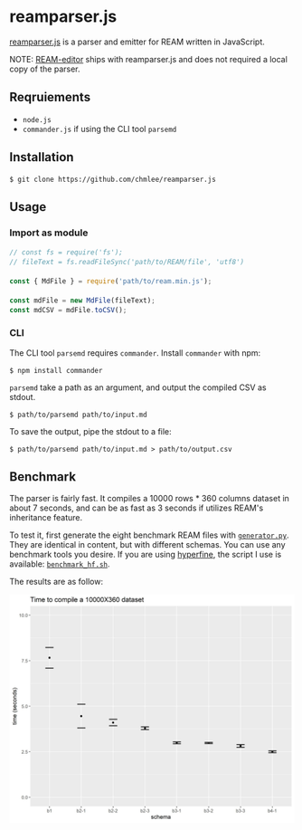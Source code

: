 # reamparser.js

[reamparser.js](https://github.com/chmlee/reamparser.js) is a parser and emitter for REAM written in JavaScript.

NOTE: [REAM-editor](https://github.com/chmlee/ream-editor) ships with reamparser.js and does not required a local copy of the parser.

## Reqruiements

- `node.js`
- `commander.js` if using the CLI tool `parsemd`

## Installation

```shell
$ git clone https://github.com/chmlee/reamparser.js
```

## Usage

### Import as module

```javascript
// const fs = require('fs');
// fileText = fs.readFileSync('path/to/REAM/file', 'utf8')

const { MdFile } = require('path/to/ream.min.js');

const mdFile = new MdFile(fileText);
const mdCSV = mdFile.toCSV();
```

### CLI

The CLI tool `parsemd` requires `commander`.
Install `commander` with npm:

```shell
$ npm install commander
```

`parsemd` take a path as an argument, and output the compiled CSV as stdout.

```shell
$ path/to/parsemd path/to/input.md
```

To save the output, pipe the stdout to a file:

```shell
$ path/to/parsemd path/to/input.md > path/to/output.csv
```

## Benchmark

The parser is fairly fast.
It compiles a 10000 rows * 360 columns dataset in about 7 seconds, and can be as fast as 3 seconds if utilizes REAM's inheritance feature.

To test it, first generate the eight benchmark REAM files with [`generator.py`](https://github.com/chmlee/reamparser.js/blob/master/benchmark/generator.py).
They are identical in content, but with different schemas.
You can use any benchmark tools you desire. If you are using [hyperfine](https://github.com/sharkdp/hyperfine), the script I use is available: [`benchmark_hf.sh`](https://github.com/chmlee/reamparser.js/blob/master/benchmark/benchmark_hf.sh).

The results are as follow:

![benchmark](./benchmark.jpg)
